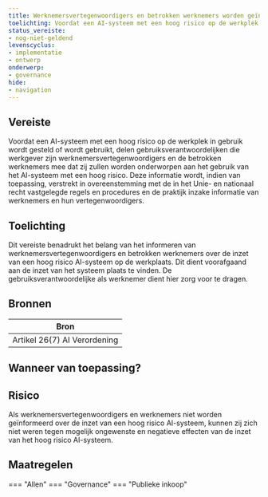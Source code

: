 ```yaml
---
title: Werknemersvertegenwoordigers en betrokken werknemers worden geïnformeerd door de gebruiksverantwoordelijken die werknemers zijn, voordat een hoog risico AI-systeem wordt ingezet 
toelichting: Voordat een AI-systeem met een hoog risico op de werkplek in gebruik wordt gesteld of wordt gebruikt, delen gebruiksverantwoordelijken die werkgever zijn werknemersvertegenwoordigers en de betrokken werknemers mee dat zij zullen worden onderworpen aan het gebruik van het AI-systeem met een hoog risico. Deze informatie wordt, indien van toepassing, verstrekt in overeenstemming met de in het Unie- en nationaal recht vastgelegde regels en procedures en de praktijk inzake informatie van werknemers en hun vertegenwoordigers.
status_vereiste:
- nog-niet-geldend
levenscyclus:
- implementatie
- ontwerp
onderwerp:
- governance
hide:
- navigation
---
```


<!-- tags -->
## Vereiste

Voordat een AI-systeem met een hoog risico op de werkplek in gebruik wordt gesteld of wordt gebruikt, delen gebruiksverantwoordelijken die werkgever zijn
werknemersvertegenwoordigers en de betrokken werknemers mee dat zij zullen worden onderworpen aan het gebruik van het AI-systeem met een hoog risico.
Deze informatie wordt, indien van toepassing, verstrekt in overeenstemming met de in het Unie- en nationaal recht vastgelegde regels en procedures en de praktijk inzake informatie van werknemers en hun vertegenwoordigers.

## Toelichting

Dit vereiste benadrukt het belang van het informeren van werknemersvertegenwoordigers en betrokken werknemers over de inzet van een hoog risico AI-systeem op de werkplaats.
Dit dient voorafgaand aan de inzet van het systeem plaats te vinden.
De gebruiksverantwoordelijke als werknemer dient hier zorg voor te dragen.


## Bronnen

| Bron                        |
|-----------------------------|
|Artikel 26(7) AI Verordening|

## Wanneer van toepassing?


## Risico

Als werknemersvertegenwoordigers en werknemers niet worden geïnformeerd over de inzet van een hoog risico AI-systeem, kunnen zij zich niet weren tegen mogelijk ongewenste en negatieve effecten van de inzet van het hoog risico AI-systeem.


## Maatregelen

=== "Allen"
	<!-- list_maatregelen vereiste/werknemersvertegenwoordigers_en_betrokken_werknemers_worden_geïnformeerd_inzet_hoog_risico_AI -->
=== "Governance"
	<!-- list_maatregelen vereiste/werknemersvertegenwoordigers_en_betrokken_werknemers_worden_geïnformeerd_inzet_hoog_risico_AI onderwerp/governance -->
=== "Publieke inkoop"
	<!-- list_maatregelen vereiste/werknemersvertegenwoordigers_en_betrokken_werknemers_worden_geïnformeerd_inzet_hoog_risico_AI onderwerp/publieke-inkoop -->
